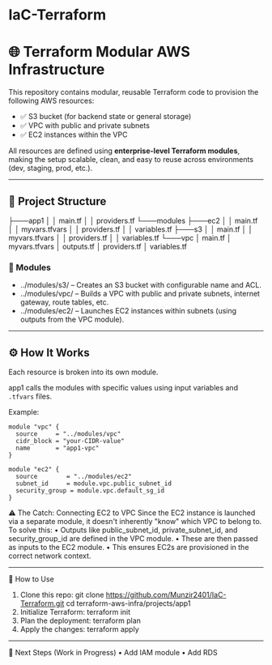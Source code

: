 # IaC-Terraform

# 🌐 Terraform Modular AWS Infrastructure

This repository contains modular, reusable Terraform code to provision the following AWS resources:

- ✅ S3 bucket (for backend state or general storage)
- ✅ VPC with public and private subnets
- ✅ EC2 instances within the VPC

All resources are defined using **enterprise-level Terraform modules**, making the setup scalable, clean, and easy to reuse across environments (dev, staging, prod, etc.).

---

## 📁 Project Structure

├───app1
│   │   main.tf
│   │   providers.tf
└───modules
    ├───ec2
    │   │   main.tf
    │   │   myvars.tfvars
    │   │   providers.tf
    │   │   variables.tf
    ├───s3
    │   │   main.tf
    │   │   myvars.tfvars
    │   │   providers.tf
    │   │   variables.tf
    └───vpc
        │   main.tf
        │   myvars.tfvars
        │   outputs.tf
        │   providers.tf
        │   variables.tf
            

### 🔧 Modules

- ../modules/s3/ – Creates an S3 bucket with configurable name and ACL.
- ../modules/vpc/ – Builds a VPC with public and private subnets, internet gateway, route tables, etc.
- ../modules/ec2/ – Launches EC2 instances within subnets (using outputs from the VPC module).

---

## ⚙️ How It Works

Each resource is broken into its own module.

 app1 calls the modules with specific values using input variables and `.tfvars` files.

Example:  
```
module "vpc" {
  source     = "../modules/vpc"
  cidr_block = "your-CIDR-value"
  name       = "app1-vpc"
}

module "ec2" {
  source        = "../modules/ec2"
  subnet_id     = module.vpc.public_subnet_id
  security_group = module.vpc.default_sg_id
}
```
⚠️ The Catch: Connecting EC2 to VPC
Since the EC2 instance is launched via a separate module, it doesn't inherently "know" which VPC to belong to.
To solve this:
•	Outputs like public_subnet_id, private_subnet_id, and security_group_id are defined in the VPC module.
•	These are then passed as inputs to the EC2 module.
•	This ensures EC2s are provisioned in the correct network context.
________________________________________
🧪 How to Use
1.	Clone this repo:
git clone https://github.com/Munzir2401/IaC-Terraform.git
cd terraform-aws-infra/projects/app1
2.	Initialize Terraform:
terraform init
3.	Plan the deployment:
terraform plan
4.	Apply the changes:
terraform apply
________________________________________

📌 Next Steps (Work in Progress)
•	Add IAM module
•	Add RDS



